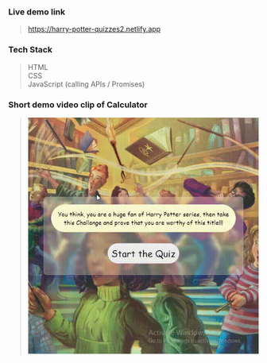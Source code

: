 ### Live demo link<br>
>https://harry-potter-quizzes2.netlify.app 
### Tech Stack <br>
>HTML<br>
>CSS<br>
>JavaScript (calling APIs / Promises)<br>
### Short demo video clip of Calculator <br>
>![Live Demo](game.gif)
